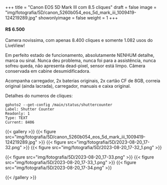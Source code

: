 +++
title = "Canon EOS 5D Mark III com 8.5 cliques"
draft = false
image = "img/fotografia/5D/canon_5260b054_eos_5d_mark_iii_1009419-124219289.jpg"
showonlyimage = false
weight = 1
+++
#### R$ 6.500

Camera novissima, com apenas 8.400 cliques e somente 1.082 usos do LiveView!
<!--more-->

Em perfeito estado de funcionamento, absolutamente NENHUM detalhe, marca ou sinal. Nunca deu problema, nunca foi para a assistência, nunca sofreu queda, não apresenta dead-pixel, sensor está limpo. Câmera conservada em cabine desumidificadora.

Acompanha carregador, 2x baterias originais, 2x cartão CF de 8GB, correia original (ainda lacrada), carregador, manuais e caixa original.

Detalhes do numeros de cliques:

```
gphoto2 --get-config /main/status/shuttercounter 
Label: Shutter Counter 
Readonly: 1 
Type: TEXT 
Current: 8406
```

{{< gallery >}}
{{< figure src="img/fotografia/5D/canon_5260b054_eos_5d_mark_iii_1009419-124219289.jpg" >}}
{{< figure src="img/fotografia/5D/2023-08-20_17-32.png" >}}
{{< figure src="img/fotografia/5D/2023-08-20_17-32_1.png" >}}

{{< figure src="img/fotografia/5D/2023-08-20_17-33.png" >}}
{{< figure src="img/fotografia/5D/2023-08-20_17-33_1.png" >}}
{{< figure src="img/fotografia/5D/2023-08-20_17-34.png" >}}

{{< /gallery >}}